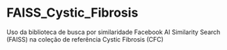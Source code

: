 # FAISS_Cystic_Fibrosis
Uso da biblioteca de busca por similaridade Facebook AI Similarity Search (FAISS) na coleção de referência Cystic Fibrosis (CFC)
